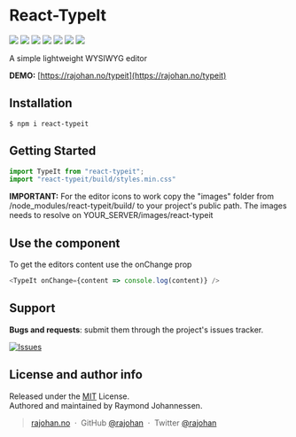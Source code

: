 # React-TypeIt

[![](https://img.shields.io/npm/v/react-typeit.svg?style=flat)](https://www.npmjs.com/package/react-typeit)
[![](https://img.shields.io/npm/dt/react-typeit.svg?style=flat)](https://www.npmjs.com/package/react-typeit)
[![](https://img.shields.io/bundlephobia/min/react-typeit.svg?style=flat)](https://www.npmjs.com/package/react-typeit)
[![](https://img.shields.io/npm/l/react-typeit.svg?style=flat)](https://mit-license.org/)
[![](https://img.shields.io/snyk/vulnerabilities/npm/react-typeit.svg?style=flat)](https://snyk.io/vuln/search?q=react-typeit&type=npm)
[![](https://img.shields.io/npm/dependency-version/react-typeit/peer/react.svg?style=flat)](https://www.npmjs.com/package/react)
[![](https://img.shields.io/npm/dependency-version/react-typeit/peer/react-dom.svg?style=flat)](https://www.npmjs.com/package/react-dom)

A simple lightweight WYSIWYG editor

**DEMO:** [https://rajohan.no/typeit](https://rajohan.no/typeit)

## Installation
```
$ npm i react-typeit
```

## Getting Started
```javascript
import TypeIt from "react-typeit";
import "react-typeit/build/styles.min.css"
```
**IMPORTANT:** For the editor icons to work copy the "images" folder from /node_modules/react-typeit/build/ to your project's public path.
The images needs to resolve on YOUR_SERVER/images/react-typeit

## Use the component
To get the editors content use the onChange prop
```javascript
<TypeIt onChange={content => console.log(content)} />
```
## Support
__Bugs and requests__: submit them through the project's issues tracker.

[![Issues](http://img.shields.io/github/issues/rajohan/react-typeit.svg)](https://github.com/rajohan/react-typeit/issues)

## License and author info
Released under the [MIT] License.<br>
Authored and maintained by Raymond Johannessen.

> [rajohan.no](https://rajohan.no) &nbsp;&middot;&nbsp;
> GitHub [@rajohan](https://github.com/rajohan) &nbsp;&middot;&nbsp;
> Twitter [@rajohan](https://twitter.com/rajohan)

[MIT]: http://mit-license.org/
